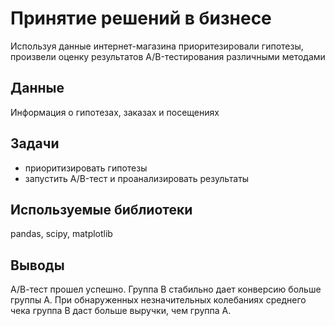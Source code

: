 # Принятие решений в бизнесе
Используя данные интернет-магазина приоритезировали гипотезы, произвели оценку результатов A/B-тестирования различными методами

## Данные
Информация о гипотезах, заказах и посещениях

## Задачи
- приоритизировать гипотезы
- запустить A/B-тест и проанализировать результаты

## Используемые библиотеки
pandas, scipy, matplotlib

## Выводы
А/В-тест прошел успешно. Группа B стабильно дает конверсию больше группы A. При обнаруженных незначительных колебаниях среднего чека группа B даст больше выручки, чем группа A.
